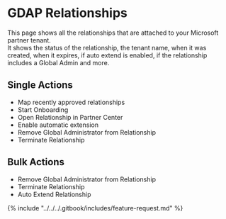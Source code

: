 # GDAP Relationships

This page shows all the relationships that are attached to your Microsoft partner tenant.\
It shows the status of the relationship, the tenant name, when it was created, when it expires, if auto extend is enabled, if the relationship includes a Global Admin and more.

## Single Actions

* Map recently approved relationships
* Start Onboarding
* Open Relationship in Partner Center
* Enable automatic extension
* Remove Global Administrator from Relationship
* Terminate Relationship

## Bulk Actions

* Remove Global Administrator from Relationship
* Terminate Relationship
* Auto Extend Relationship

{% include "../../../.gitbook/includes/feature-request.md" %}
